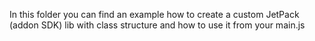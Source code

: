 In this folder you can find an example how to create a custom JetPack (addon SDK) lib with class structure and how to use it from your main.js
